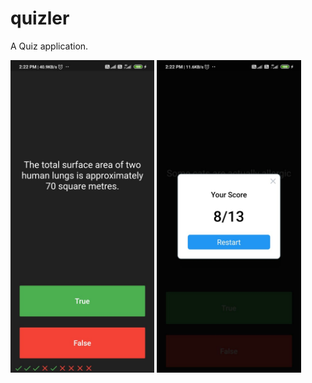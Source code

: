 # quizler

A Quiz application.

<img src="images/1.jpeg" height="500">
<img src="images/2.jpeg" height="500">



